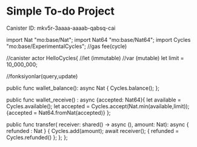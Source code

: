 # Simple To-do Project
Canister ID: mkv5r-3aaaa-aaaab-qabsq-cai

import Nat "mo:base/Nat";
import Nat64 "mo:base/Nat64";
import Cycles "mo:base/ExperimentalCycles";
//gas fee(cycle)

//canister
actor HelloCycles{
//let (immutable)
//var (mutable)
let limit = 10_000_000;

//fonksiyonlar(query,update)

public func wallet_balance(): async Nat {
  Cycles.balance();
};

public func wallet_receive() : async {accepted: Nat64}{
  let available = Cycles.available();
  let accepted = Cycles.accept(Nat.min(available,limit));
  {accepted = Nat64.fromNat(accepted)}
};

public func transfer(
  receiver: shared() -> async (),
  amount: Nat): async { refunded : Nat } {
    Cycles.add(amount);
    await receiver();
    { refunded = Cycles.refunded() };
  };
};

